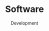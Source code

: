 ---
layout: service
title: "Software"
subtitle: "Development"
lang: en
ref: Software Development
img: computer.png
description: We offer the development and maintenance of IT application and software tools as a service. Our experience, obtained in top financial, consulting and academic institutions, is the guarantee of the high quality of our solutions. We developed web applications used in organizations like Médecins Sans Frontières and Credit Suisse, using the modern technologies like Spring Boot, React, Oracle and MS SQL. Also, during the academic research, we implemented software testing and development assistance tools. Finally, we took a part in a few projects where we performed data ingestions, transformation and analysis. If you need such services and you think that we could help, please do not hesitate to contact us.
---